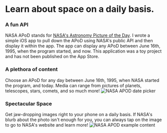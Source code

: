 # Learn about space on a daily basis.

### A fun API
NASA APoD stands for [NASA's Astronomy Picture of the Day](https://apod.nasa.gov/apod/astropix.html). I wrote a simple iOS app to pull down the APoD using NASA's public API and then display it within the app. The app can display any APoD between June 16th, 1995, when the program started, and now. This application was a toy project and has not been published on the App Store.

### A plethora of content
Choose an APoD for any day between June 16th, 1995, when NASA started the program, and today. Media can range from pictures of planets, telescopes, stars, comets, and so much more!
![NASA APOD date picker]({{cdn:img/project/nasa_apod/nasa_apod1.png}})<NASA APOD date picker interface>

### Spectacular Space
Get jaw-dropping images right to your phone on a daily basis. If NASA's blurb about the photo isn't enough for you, you can always tap on the image to go to NASA's website and learn more!
![NASA APOD example content]({{cdn:img/project/nasa_apod/nasa_apod2.png}})<Sample APoD content for a given day>